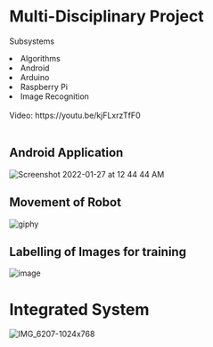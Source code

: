 # Multi-Disciplinary Project
Subsystems
<li>Algorithms</li>
<li>Android</li>
<li>Arduino</li>
<li>Raspberry Pi</li>
<li>Image Recognition</li>

</br>
Video: https://youtu.be/kjFLxrzTfF0
</br></br>

## Android Application
![Screenshot 2022-01-27 at 12 44 44 AM](https://user-images.githubusercontent.com/69747121/151207878-70bdccd1-b2bc-4874-8c75-fe0e43a94b9b.png)


## Movement of Robot
![giphy](https://user-images.githubusercontent.com/69747121/151206293-34c6d500-ff33-4a2b-8d4b-12dec099df6d.gif)

## Labelling of Images for training
![image](https://user-images.githubusercontent.com/69747121/151206321-3c5841a5-0aca-447c-a5f9-8ab412ce684b.png)

# Integrated System
![IMG_6207-1024x768](https://user-images.githubusercontent.com/69747121/151206536-15abc13f-32cb-40ba-b3ad-737cf0ce5bc5.jpg)



